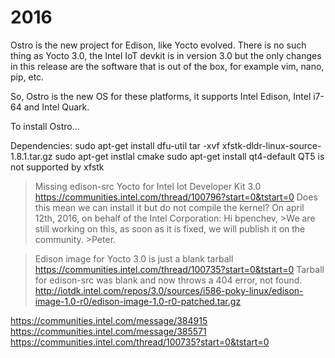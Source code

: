 2016
==
Ostro is the new project for Edison, like Yocto evolved. There is no such thing as Yocto 3.0, the Intel IoT devkit is in version 3.0 but the only changes in this release are the software that is out of the box, for example vim, nano, pip, etc. 

So, Ostro is the new OS for these platforms, it supports Intel Edison, Intel i7-64 and Intel Quark.

To install Ostro...

Dependencies:
sudo apt-get install dfu-util
tar -xvf xfstk-dldr-linux-source-1.8.1.tar.gz 
sudo apt-get instlal cmake
sudo apt-get install qt4-default
QT5 is not supported by xfstk





>Missing edison-src Yocto for Intel Iot Developer Kit 3.0 
>https://communities.intel.com/thread/100796?start=0&tstart=0 
>Does this mean we can install it but do not compile the kernel?
  >On april 12th, 2016, on behalf of the Intel Corporation:
  >Hi bpenchev,
    >We are still working on this, as soon as it is fixed, we will publish it on the community.
    >Peter.
 
 >Edison image for Yocto 3.0 is just a blank tarball
 >https://communities.intel.com/thread/100735?start=0&tstart=0
 >Tarball for edison-src was blank and now throws a 404 error, not found.
 >http://iotdk.intel.com/repos/3.0/sources/i586-poky-linux/edison-image-1.0-r0/edison-image-1.0-r0-patched.tar.gz


https://communities.intel.com/message/384915
https://communities.intel.com/message/385571
https://communities.intel.com/thread/100735?start=0&tstart=0


